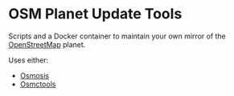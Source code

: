 # OSM Planet Update Tools

Scripts and a Docker container to maintain your own mirror of the [OpenStreetMap](http://www.openstreetmap.org) planet.

Uses either:
- [Osmosis](https://wiki.openstreetmap.org/wiki/Osmosis)
- [Osmctools](https://github.com/ramunasd/osmctools)
